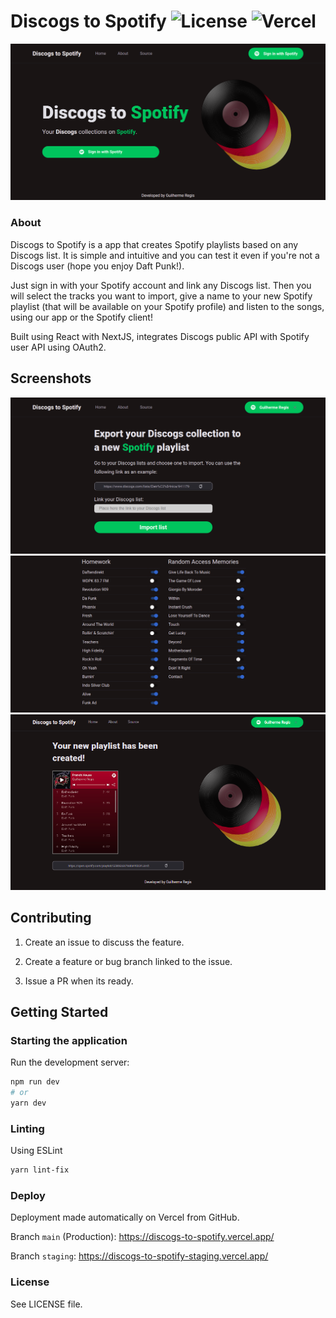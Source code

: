 # Discogs to Spotify ![License](https://img.shields.io/badge/license-GPL-blue) ![Vercel](https://vercelbadge.vercel.app/api/gregisb/Discogs-to-Spotify)


<img src="./public/images/home.png" alt="Discogs to Spotify" />

### About

Discogs to Spotify is a app that creates Spotify playlists based on any Discogs list.
It is simple and intuitive and you can test it even if you're not a Discogs user (hope you enjoy Daft Punk!).

Just sign in with your Spotify account and link any Discogs list. Then you will select the tracks you want to import, give a name to your new Spotify playlist (that will be available on your Spotify profile) and listen to the songs, using our app or the Spotify client!

Built using React with NextJS, integrates Discogs public API with Spotify user API using OAuth2.


## Screenshots

<img src="./public/images/collection1.png" alt="Discogs to Spotify"  />
<img src="./public/images/collection2.png" alt="Discogs to Spotify"  />
<img src="./public/images/result.png" alt="Discogs to Spotify"  />


## Contributing

1. Create an issue to discuss the feature.

2. Create a feature or bug branch linked to the issue.

3. Issue a PR when its ready.


## Getting Started

### Starting the application

Run the development server:

```bash
npm run dev
# or
yarn dev
```

### Linting

Using ESLint

```bash
yarn lint-fix
```

### Deploy

Deployment made automatically on Vercel from GitHub.

Branch `main` (Production): https://discogs-to-spotify.vercel.app/

Branch `staging`: https://discogs-to-spotify-staging.vercel.app/



### License

See LICENSE file.